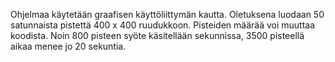 Ohjelmaa käytetään graafisen käyttöliittymän kautta. Oletuksena luodaan 50 satunnaista pistettä 400 x 400 ruudukkoon. Pisteiden määrää voi muuttaa koodista. Noin 800 pisteen syöte käsitellään sekunnissa, 3500 pisteellä aikaa menee jo 20 sekuntia.
